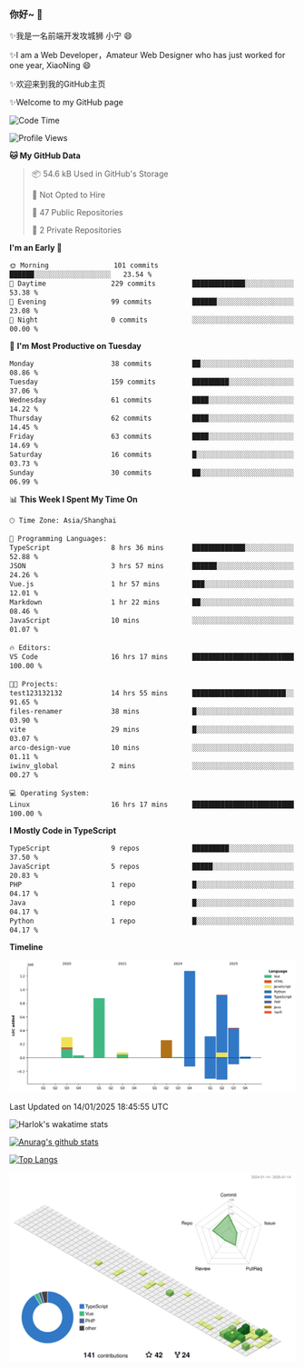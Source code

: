 ### 你好~  👋

✨我是一名前端开发攻城狮 小宁 😄

✨I am a Web Developer，Amateur Web Designer who has just worked for one year, XiaoNing 😄

✨欢迎来到我的GitHub主页

✨Welcome to my GitHub page
<!--
**7148505/7148505** is a ✨ _special_ ✨ repository because its `README.md` (this file) appears on your GitHub profile.

Here are some ideas to get you started:

- 🔭 I’m currently working on ...
- 🌱 I’m currently learning ...
- 👯 I’m looking to collaborate on ...
- 🤔 I’m looking for help with ...
- 💬 Ask me about ...
- 📫 How to reach me: ...
- 😄 Pronouns: ...
- ⚡ Fun fact: ...
-->

<!--START_SECTION:waka-->
![Code Time](http://img.shields.io/badge/Code%20Time-2%2C606%20hrs%2018%20mins-blue)

![Profile Views](http://img.shields.io/badge/Profile%20Views-0-blue)

**🐱 My GitHub Data** 

> 📦 54.6 kB Used in GitHub's Storage 
 > 
> 🚫 Not Opted to Hire
 > 
> 📜 47 Public Repositories 
 > 
> 🔑 2 Private Repositories 
 > 
**I'm an Early 🐤** 

```text
🌞 Morning                101 commits         ██████░░░░░░░░░░░░░░░░░░░   23.54 % 
🌆 Daytime                229 commits         █████████████░░░░░░░░░░░░   53.38 % 
🌃 Evening                99 commits          ██████░░░░░░░░░░░░░░░░░░░   23.08 % 
🌙 Night                  0 commits           ░░░░░░░░░░░░░░░░░░░░░░░░░   00.00 % 
```
📅 **I'm Most Productive on Tuesday** 

```text
Monday                   38 commits          ██░░░░░░░░░░░░░░░░░░░░░░░   08.86 % 
Tuesday                  159 commits         █████████░░░░░░░░░░░░░░░░   37.06 % 
Wednesday                61 commits          ████░░░░░░░░░░░░░░░░░░░░░   14.22 % 
Thursday                 62 commits          ████░░░░░░░░░░░░░░░░░░░░░   14.45 % 
Friday                   63 commits          ████░░░░░░░░░░░░░░░░░░░░░   14.69 % 
Saturday                 16 commits          █░░░░░░░░░░░░░░░░░░░░░░░░   03.73 % 
Sunday                   30 commits          ██░░░░░░░░░░░░░░░░░░░░░░░   06.99 % 
```


📊 **This Week I Spent My Time On** 

```text
🕑︎ Time Zone: Asia/Shanghai

💬 Programming Languages: 
TypeScript               8 hrs 36 mins       █████████████░░░░░░░░░░░░   52.88 % 
JSON                     3 hrs 57 mins       ██████░░░░░░░░░░░░░░░░░░░   24.26 % 
Vue.js                   1 hr 57 mins        ███░░░░░░░░░░░░░░░░░░░░░░   12.01 % 
Markdown                 1 hr 22 mins        ██░░░░░░░░░░░░░░░░░░░░░░░   08.46 % 
JavaScript               10 mins             ░░░░░░░░░░░░░░░░░░░░░░░░░   01.07 % 

🔥 Editors: 
VS Code                  16 hrs 17 mins      █████████████████████████   100.00 % 

🐱‍💻 Projects: 
test123132132            14 hrs 55 mins      ███████████████████████░░   91.65 % 
files-renamer            38 mins             █░░░░░░░░░░░░░░░░░░░░░░░░   03.90 % 
vite                     29 mins             █░░░░░░░░░░░░░░░░░░░░░░░░   03.07 % 
arco-design-vue          10 mins             ░░░░░░░░░░░░░░░░░░░░░░░░░   01.11 % 
iwinv_global             2 mins              ░░░░░░░░░░░░░░░░░░░░░░░░░   00.27 % 

💻 Operating System: 
Linux                    16 hrs 17 mins      █████████████████████████   100.00 % 
```

**I Mostly Code in TypeScript** 

```text
TypeScript               9 repos             █████████░░░░░░░░░░░░░░░░   37.50 % 
JavaScript               5 repos             █████░░░░░░░░░░░░░░░░░░░░   20.83 % 
PHP                      1 repo              █░░░░░░░░░░░░░░░░░░░░░░░░   04.17 % 
Java                     1 repo              █░░░░░░░░░░░░░░░░░░░░░░░░   04.17 % 
Python                   1 repo              █░░░░░░░░░░░░░░░░░░░░░░░░   04.17 % 
```



**Timeline**

![Lines of Code chart](https://raw.githubusercontent.com/littleCareless/littleCareless/master/assets/bar_graph.png)


 Last Updated on 14/01/2025 18:45:55 UTC
<!--END_SECTION:waka-->
![Harlok's wakatime stats](https://github-readme-stats.vercel.app/api/wakatime?username=littleCareless)

[![Anurag's github stats](https://github-readme-stats.vercel.app/api?username=littleCareless)](https://github.com/anuraghazra/github-readme-stats)

[![Top Langs](https://github-readme-stats.vercel.app/api/top-langs/?username=littleCareless&layout=compact)](https://github.com/anuraghazra/github-readme-stats)

![](./profile-3d-contrib/profile-green-animate.svg)